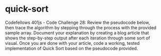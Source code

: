 # quick-sort
Codefellows 401js - Code Challenge 28: Review the pseudocode below, then trace the algorithm by stepping through the process with the provided sample array. Document your explanation by creating a blog article that shows the step-by-step output after each iteration through some sort of visual.  Once you are done with your article, code a working, tested implementation of Quick Sort based on the pseudocode provided.
